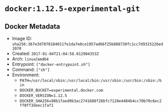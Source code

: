 # `docker:1.12.5-experimental-git`

## Docker Metadata

- Image ID: `sha256:367e3d7878184011fe1da7e0ce1957ad66f25b888730fc1cc7d9315226ed2070`
- Created: `2017-01-04T21:04:58.012904353Z`
- Arch: `linux`/`amd64`
- Entrypoint: `["docker-entrypoint.sh"]`
- Command: `["sh"]`
- Environment:
  - `PATH=/usr/local/sbin:/usr/local/bin:/usr/sbin:/usr/bin:/sbin:/bin`
  - `DOCKER_BUCKET=experimental.docker.com`
  - `DOCKER_VERSION=1.12.5`
  - `DOCKER_SHA256=98b1faed9b3ac2741688f26bfc7128e4484b4cc70b70c6ec2ff0ff3deec1faf1`
